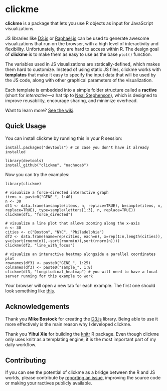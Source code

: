 # clickme

**clickme** is a package that lets you use R objects as input for JavaScript visualizations.

JS libraries like [D3.js][] or [Raphaël.js][] can be used to generate awesome visualizations that run on the browser, with a high level of interactivity and flexibility. Unfortunately, they are hard to access within R. The design goal of **clickme** is to make them as easy to use as the base `plot()` function.

The variables used in JS visualizations are statically-defined, which makes them hard to customize. Instead of using static JS files, clickme works with **templates** that make it easy to specify the input data that will be used by the JS code, along with other graphical parameters of the visualization.

Each template is embedded into a simple folder structure called a **ractive** (short for *interactive*—a hat tip to [Neal Stephenson](https://en.wikipedia.org/wiki/The_Diamond_Age)), which is designed to improve reusability, encourage sharing, and minimize overhead.

Want to learn more? [See the wiki](https://github.com/nachocab/clickme/wiki).

## Quick Usage

You can install clickme by running this in your R session:

```
install.packages("devtools") # In case you don't have it already installed

library(devtools)
install_github("clickme", "nachocab")
```

Now you can try the examples:

```
library(clickme)

# visualize a force-directed interactive graph
items <- paste0("GENE_", 1:40)
n <- 30
df1 <- data.frame(a=sample(items, n, replace=TRUE), b=sample(items, n, replace=TRUE), type=sample(letters[1:3], n, replace=TRUE))
clickme(df1, "force_directed")

# visualize a line plot that allows zooming along the x-axis
n <- 30
cities <- c("Boston", "NYC", "Philadelphia")
df2 <- data.frame(name=rep(cities, each=n), x=rep(1:n,length(cities)), y=c(sort(rnorm(n)),-sort(rnorm(n)),sort(rnorm(n))))
clickme(df2, "line_with_focus")

# visualize an interactive heatmap alongside a parallel coordinates plot
rownames(df3) <- paste0("GENE_", 1:25)
colnames(df3) <- paste0("sample_", 1:8)
clickme(df3, "longitudinal_heatmap") # you will need to have a local server running for this example to work
```

Your browser will open a new tab for each example. The first one should look something like [this](http://bl.ocks.org/nachocab/5178583).

## Acknowledgements
Thank you **Mike Bostock** for creating the [D3.js][] library. Being able to use it more effectively is the main reason why I developed clickme.

Thank you **Yihui Xie** for building the [knitr][] R package. Even though clickme only uses knitr as a templating engine, it is the most important part of my daily workflow.

## Contributing
If you can see the potential of clickme as a bridge between the R and JS worlds, please contribute by [reporting an issue](https://github.com/nachocab/clickme/issues), improving the source code or making your ractives publicly available.

[D3.js]: http://d3js.org
[Raphaël.js]: http://raphaeljs.com
[knitr]: http://yihui.name/knitr/


